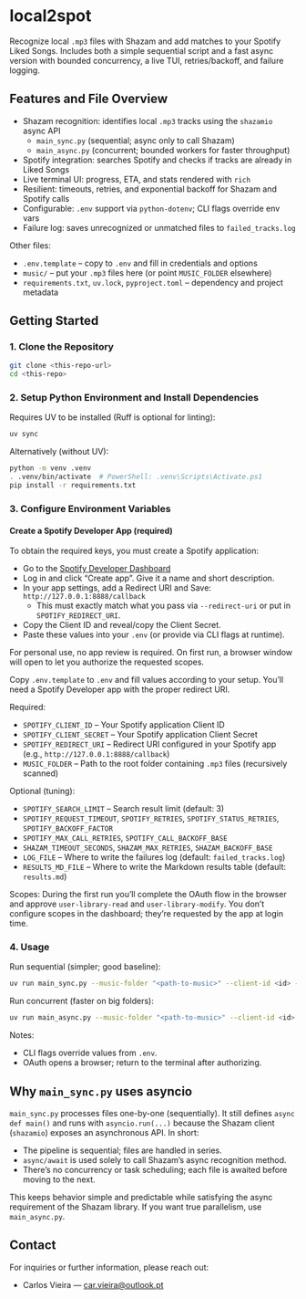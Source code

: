 # local2spot

Recognize local `.mp3` files with Shazam and add matches to your Spotify Liked Songs. Includes both a simple sequential script and a fast async version with bounded concurrency, a live TUI, retries/backoff, and failure logging.

## Features and File Overview

- Shazam recognition: identifies local `.mp3` tracks using the `shazamio` async API
	- `main_sync.py` (sequential; async only to call Shazam)
	- `main_async.py` (concurrent; bounded workers for faster throughput)
- Spotify integration: searches Spotify and checks if tracks are already in Liked Songs
- Live terminal UI: progress, ETA, and stats rendered with `rich`
- Resilient: timeouts, retries, and exponential backoff for Shazam and Spotify calls
- Configurable: `.env` support via `python-dotenv`; CLI flags override env vars
- Failure log: saves unrecognized or unmatched files to `failed_tracks.log`

Other files:

- `.env.template` – copy to `.env` and fill in credentials and options
- `music/` – put your `.mp3` files here (or point `MUSIC_FOLDER` elsewhere)
- `requirements.txt`, `uv.lock`, `pyproject.toml` – dependency and project metadata

## Getting Started

### 1. Clone the Repository

```sh
git clone <this-repo-url>
cd <this-repo>
```

### 2. Setup Python Environment and Install Dependencies

Requires UV to be installed (Ruff is optional for linting):

```sh
uv sync
```

Alternatively (without UV):

```sh
python -m venv .venv
. .venv/bin/activate  # PowerShell: .venv\Scripts\Activate.ps1
pip install -r requirements.txt
```

### 3. Configure Environment Variables

#### Create a Spotify Developer App (required)

To obtain the required keys, you must create a Spotify application:

- Go to the [Spotify Developer Dashboard](https://developer.spotify.com/dashboard)
- Log in and click “Create app”. Give it a name and short description.
- In your app settings, add a Redirect URI and Save: `http://127.0.0.1:8888/callback`
	- This must exactly match what you pass via `--redirect-uri` or put in `SPOTIFY_REDIRECT_URI`.
- Copy the Client ID and reveal/copy the Client Secret.
- Paste these values into your `.env` (or provide via CLI flags at runtime).

For personal use, no app review is required. On first run, a browser window will open to let you authorize the requested scopes.

Copy `.env.template` to `.env` and fill values according to your setup. You’ll need a Spotify Developer app with the proper redirect URI.

Required:

- `SPOTIFY_CLIENT_ID` – Your Spotify application Client ID
- `SPOTIFY_CLIENT_SECRET` – Your Spotify application Client Secret
- `SPOTIFY_REDIRECT_URI` – Redirect URI configured in your Spotify app (e.g., `http://127.0.0.1:8888/callback`)
- `MUSIC_FOLDER` – Path to the root folder containing `.mp3` files (recursively scanned)

Optional (tuning):

- `SPOTIFY_SEARCH_LIMIT` – Search result limit (default: 3)
- `SPOTIFY_REQUEST_TIMEOUT`, `SPOTIFY_RETRIES`, `SPOTIFY_STATUS_RETRIES`, `SPOTIFY_BACKOFF_FACTOR`
- `SPOTIFY_MAX_CALL_RETRIES`, `SPOTIFY_CALL_BACKOFF_BASE`
- `SHAZAM_TIMEOUT_SECONDS`, `SHAZAM_MAX_RETRIES`, `SHAZAM_BACKOFF_BASE`
- `LOG_FILE` – Where to write the failures log (default: `failed_tracks.log`)
- `RESULTS_MD_FILE` – Where to write the Markdown results table (default: `results.md`)

Scopes: During the first run you’ll complete the OAuth flow in the browser and approve `user-library-read` and `user-library-modify`. You don’t configure scopes in the dashboard; they’re requested by the app at login time.

### 4. Usage

Run sequential (simpler; good baseline):

```sh
uv run main_sync.py --music-folder "<path-to-music>" --client-id <id> --client-secret <secret> --redirect-uri "http://127.0.0.1:8888/callback" --results-md results.md
```

Run concurrent (faster on big folders):

```sh
uv run main_async.py --music-folder "<path-to-music>" --client-id <id> --client-secret <secret> --redirect-uri "http://127.0.0.1:8888/callback" --concurrency 4
```

Notes:

- CLI flags override values from `.env`.
- OAuth opens a browser; return to the terminal after authorizing.

## Why `main_sync.py` uses asyncio

`main_sync.py` processes files one-by-one (sequentially). It still defines `async def main()` and runs with `asyncio.run(...)` because the Shazam client (`shazamio`) exposes an asynchronous API. In short:

- The pipeline is sequential; files are handled in series.
- `async/await` is used solely to call Shazam’s async recognition method.
- There’s no concurrency or task scheduling; each file is awaited before moving to the next.

This keeps behavior simple and predictable while satisfying the async requirement of the Shazam library. If you want true parallelism, use `main_async.py`.

## Contact

For inquiries or further information, please reach out:

- Carlos Vieira — [car.vieira@outlook.pt](mailto:car.vieira@outlook.pt)

